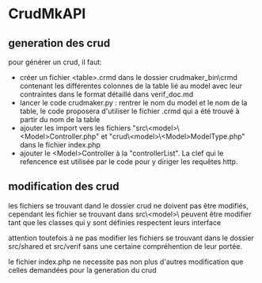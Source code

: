 # CrudMkAPI

## generation des crud

pour générer un crud, il faut:
- créer un fichier \<table>.crmd dans le dossier crudmaker_bin\\crmd
contenant les différentes colonnes de la table lié au model avec leur contraintes 
dans le format détaillé dans verif_doc.md
- lancer le code crudmaker.py : rentrer le nom du model et le nom de la table,
le code proposera d'utiliser le fichier .crmd qui a été trouvé à partir du nom de la table
- ajouter les import vers les fichiers
"src\\\<model>\\\<Model>Controller.php" et
"crud\\\<model>\\\<Model>ModelType.php"
dans le fichier index.php
- ajouter le \<Model>Controller à la "controllerList". La clef qui le refencence est utilisée 
par le code pour y diriger les requêtes http.


## modification des crud
les fichiers se trouvant dand le dossier crud ne doivent pas être modifiés, 
cependant les fichier se trouvant dans src\\\<model>\\ 
peuvent être modifier tant que les classes qui y sont définies respectent leurs interface

attention toutefois à ne pas modifier les fichiers se trouvant dans le dossier src/shared
et src/verif sans une certaine compréhention de leur portée.

le fichier index.php ne necessite pas non plus d'autres
modification que celles demandées pour la generation du crud